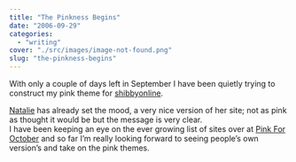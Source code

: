 ```yaml
---
title: "The Pinkness Begins"
date: "2006-09-29"
categories: 
  - "writing"
cover: "./src/images/image-not-found.png"
slug: "the-pinkness-begins"
---
```


With only a couple of days left in September I have been quietly trying to construct my pink theme for [shibbyonline](http://www.shibbyonline.co.uk).

[Natalie](http://nataliejost.com/blog/early-for-october) has already set the mood, a very nice version of her site; not as pink as thought it would be but the message is very clear.  
I have been keeping an eye on the ever growing list of sites over at [Pink For October](http://pinkforoctober.org) and so far I’m really looking forward to seeing people’s own version’s and take on the pink themes.
